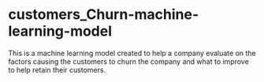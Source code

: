 # customers_Churn-machine-learning-model
This is a machine learning model created to help a company evaluate on the factors causing the customers to churn the company and what to improve to help retain their customers.
